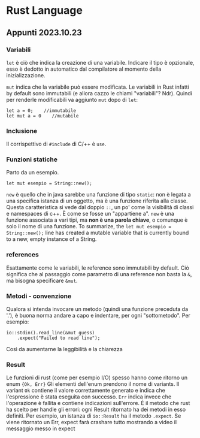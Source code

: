 # Rust Language
## Appunti 2023.10.23
### Variabili
`let` è ciò che indica la creazione di una variabile. Indicare il tipo è opzionale, esso è dedotto in automatico dal compilatore al momento della inizializzazione.


`mut` indica che la variabile può essere modificata. Le variabili in Rust infatti by default sono immutabili (e allora cazzo le chiami "variabili"? Ndr). Quindi per renderle modificabili va aggiunto `mut` dopo di `let`:
```
let a = 0;    //immutabile
let mut a = 0    //mutabile
```
### Inclusione
Il corrispettivo di `#include` di C/++ è `use`.
### Funzioni statiche
Parto da un esempio. 
```
let mut esempio = String::new();
```
`new` è quello che in java sarebbe una funzione di tipo `static`: non è legata a una specifica istanza di un oggetto, ma è una funzione riferita alla classe. Questa caratteristica si vede dal doppio `::`, un po' come la visibilità di classi e namespaces di c++. È come se fosse un "appartiene a".
`new` è una funzione associata a vari tipi, ma **non è una parola chiave**, o comunque è solo il nome di una funzione. To summarize, the `let mut esempio = String::new();` line has created a mutable variable that is currently bound to a new, empty instance of a String.
### references
Esattamente come le variabili, le reference sono immutabili by default. Ciò significa che al passaggio come parametro di una reference non basta la `&`, ma bisogna specificare `&mut`.
### Metodi - convenzione
Qualora si intenda invocare un metodo (quindi una funzione preceduta da '.'), è buona norma andare a capo e indentare, per ogni "sottometodo". Per esempio:
```
io::stdin().read_line(&mut guess)
    .expect("Failed to read line");
```
Così da aumentarne la leggibilità e la chiarezza
### Result
Le funzioni di rust (come per esempio I/O) spesso hanno come ritorno un enum `{Ok, Err}`
Gli elementi dell'enum prendono il nome di variants. Il variant `Ok` contiene il valore correttamente generato e indica che l'espressione è stata eseguita con successo. `Err` indica invece che l'operazione è fallita e contiene indicazioni sull'errore.
È il metodo che rust ha scelto per handle gli errori: ogni Result ritornato ha dei metodi in esso definiti. Per esempio, un istanza di `io::Result` ha il metodo `.expect`. Se viene ritornato un Err, expect farà crashare tutto mostrando a video il messaggio messo in expect
